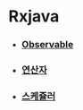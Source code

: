# Rxjava

- ### [Observable](https://github.com/banziha104/Rxjava/blob/master/Markdown/Observable.md)

- ### [연산자](https://github.com/banziha104/Rxjava/blob/master/Markdown/Operator.md)

- ### [스케쥴러](https://github.com/banziha104/Rxjava/blob/master/Markdown/Schedule.md)

